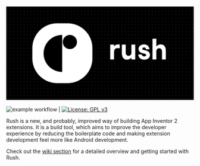 ![Banner](assets/banner.png)

![example workflow](https://github.com/ShreyashSaitwal/rush-cli/actions/workflows/dart.yml/badge.svg) | [![License: GPL v3](https://img.shields.io/badge/License-GPLv3-blue.svg)](https://www.gnu.org/licenses/gpl-3.0)

Rush is a new, and probably, improved way of building App Inventor 2 extensions. It is a build tool, which aims to improve the developer experience by reducing the boilerplate code and making extension development feel more like Android development.

Check out the [wiki section](https://github.com/ShreyashSaitwal/rush-cli/wiki) for a detailed overview and getting started with Rush.
